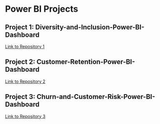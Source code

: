# Power BI Projects


## Project 1: Diversity-and-Inclusion-Power-BI-Dashboard
[Link to Repository 1](https://github.com/nikhilibrary/Diversity-and-Inclusion-Power-BI-Dashboard.git)

## Project 2: Customer-Retention-Power-BI-Dashboard
[Link to Repository 2](https://github.com/nikhilibrary/Customer-Retention-Power-BI-Dashboard.git)


## Project 3: Churn-and-Customer-Risk-Power-BI-Dashboard
[Link to Repository 3](https://github.com/nikhilibrary/Churn-and-Customer-Risk-Power-BI-Dashboard.git)
